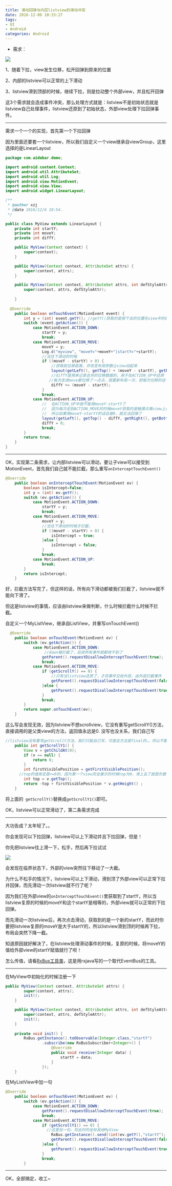 ```yaml
---
title: 滑动回弹与内层listview的滑动冲突
date: 2016-12-06 10:33:27
tags: 
- UI
- Android
categories: Android
---
```

- 需求：

![](http://ooo.0o0.ooo/2016/12/06/584671a16b025.gif)

1、随着下拉，view发生位移，松开回弹到原来的位置

2、内部的listview可以正常的上下滑动

3、listview滑到顶部的时候，继续下拉，则是拉动整个外部view，并且松开回弹

这3个需求就会造成事件冲突，那么处理方式就是：listview不是初始状态就是listview自己处理事件，listview还原到了初始状态，外部view处理下拉回弹事件。

***

需求一个一个的实现，首先第一个下拉回弹

因为里面还要套一个listview，所以我们自定义一个view继承自viewGroup，这里选择的是LinearLayout

```java
package com.aidebar.demo;

import android.content.Context;
import android.util.AttributeSet;
import android.util.Log;
import android.view.MotionEvent;
import android.view.View;
import android.widget.LinearLayout;

/**
 * @author xzj
 * @date 2016/12/6 10:54.
 */

public class MyView extends LinearLayout {
    private int startY;
    private int moveY;
    private int diffY;

    public MyView(Context context) {
        super(context);
    }

    public MyView(Context context, AttributeSet attrs) {
        super(context, attrs);
    }

    public MyView(Context context, AttributeSet attrs, int defStyleAttr) {
        super(context, attrs, defStyleAttr);
      
    }
  
  @Override
    public boolean onTouchEvent(MotionEvent event) {
        int y = (int) event.getY(); //getY()获取的是按下去的位置在view中的纵坐标
        switch (event.getAction()) {
            case MotionEvent.ACTION_DOWN:
                startY = y;
                break;
            case MotionEvent.ACTION_MOVE:
                moveY = y;
                Log.d("myview", "moveY="+moveY+"|startY="+startY);
                //当往下滑动的时候
                if ((moveY - startY) > 0) {
                    //获取到位移距离，并改变布局参数让view动起来
                    layout(getLeft(), getTop() + (moveY - startY), getRight(), getBottom() + (moveY - startY));
                    //diffY是用来记录总共的位移数据的，用于在ACTION_UP中还原
                   //每次走进move都位移了一点点，就重新布局一次，把每次位移的这一点点累加起来
                    diffY += (moveY - startY);
                }
                break;
            case MotionEvent.ACTION_UP:
                //  在ACTION_UP中就不能用moveY-startY了
                //  因为每次走到ACTION_MOVE的时候moveY获取的是触摸点离view上边界的距离，在ACTION_MOVE里重新布局后moveY离上边界肯定是固定的，startY在不放手的情况下也是固定的
                //  所以如果用moveY-startY的话会是0，就无法回弹了
                layout(getLeft(), getTop() - diffY, getRight(), getBottom() - diffY);
                diffY = 0;
                break;
        }
        return true;
    }
}

```

***

OK，实现第二条需求，让内部listview可以滑动，要让子view可以接受到MotionEvent，首先我们自己就不能拦截，那么重写`onInterceptTouchEvent()`

```java
@Override
    public boolean onInterceptTouchEvent(MotionEvent ev) {
        boolean isIntercept=false;
        int y = (int) ev.getY();
        switch (ev.getAction()) {
            case MotionEvent.ACTION_DOWN:
                startY = y;
                break;
            case MotionEvent.ACTION_MOVE:
                moveY = y;
                //当往下滑动的时候才拦截，
                if ((moveY - startY) > 0) {
                    isIntercept = true;
                }else {
                    isIntercept = false;
                }
                break;
            case MotionEvent.ACTION_UP:
                break;
        }
        return isIntercept;
    }
```

好，拦截方法写完了，但这样的话，所有向下滑动都被我们拦截了，listview就不能向下滑了。

但这是listview的事情，应该由listview来做判断，什么时候拦截什么时候不拦截。

自定义一个MyListView，继承自ListView，并重写onTouchEvent()

```java
  @Override
    public boolean onTouchEvent(MotionEvent ev) {
        switch (ev.getAction()) {
            case MotionEvent.ACTION_DOWN:
           		 //down被拦截了，后续所有事件就都收不到了
                getParent().requestDisallowInterceptTouchEvent(true); 
                break;
            case MotionEvent.ACTION_MOVE:
                if (getScrollY() == 0) {
                    //只有当listview还原了，才将事件交给外层，由外层拦截事件
                    getParent().requestDisallowInterceptTouchEvent(false); 
                }else {
                    getParent().requestDisallowInterceptTouchEvent(true);
                }
                break;
        }
        return super.onTouchEvent(ev);
    }
```

这么写会发现无效，因为listview不想scrollview，它没有重写getScrollY()方法，直接调用的是父类view的方法，返回值永远是0. 没写也没关系，我们自己写

```java
//listview没有重写getScrollY方法，我们只能自己写，可是这方法是final的。。所以不要吐槽名字
    public int getScrollY1() {
        View v = getChildAt(0);
        if (v == null) {
            return 0;
        }
        int firstVisiblePosition = getFirstVisiblePosition();
      //top的值肯定是<=0的，因为第一个view完全展示的时候top为0，滑上去了就是负数
        int top = v.getTop();
        return -top + firstVisiblePosition * v.getHeight() ;
    }
```

将上面的` getScrollY()`替换成`getScrollY1()`即可。

OK，listview可以正常滑动了，第二条需求完成

***

大功告成？太年轻了。。

你会发现可以下拉回弹，listview可以上下滑动并且下拉回弹，但是！

你先把listview往上滑一下，松手，然后再下拉试试

![](http://ooo.0o0.ooo/2016/12/06/584678217cc6d.gif)

会发现在临界状态下，外部的view突然往下移动了一大截。

为什么不松手的情况下，listview可以上下滑动，滑到顶了外部view可以正常下拉并回弹，而先滑动一次listview就不行了呢？

因为我们在外部view的`onInterceptTouchEvent()`里获取到了startY，所以当listview复原的时候的moveY和这个startY是相等的，外部view就可以正常的下拉回弹。

而先滑动一次listview后，再次点击滑动，获取到的是一个新的startY，而此时你要把listview复原的moveY是大于startY的，所以listview滑到顶的时候再下拉，布局会突然下降一截。

知道原因就好解决了，在listview处理滑动事件的时候，复原的时候，将moveY的值给外部view的startY赋值就行了呗！

怎么传值，请看[RxBus工具类](https://ayanokouji-kenn.github.io/2016/08/24/20160824%20RxBus%E5%B7%A5%E5%85%B7%E7%B1%BB/)，这是用rxjava写的一个取代EventBus的工具。

***

在MyView中初始化的时候注册一下

```java
public MyView(Context context, AttributeSet attrs) {
        super(context, attrs);
        init();
    }

    public MyView(Context context, AttributeSet attrs, int defStyleAttr) {
        super(context, attrs, defStyleAttr);
        init();
    }
    
    private void init() {
        RxBus.getInstance().toObservable(Integer.class,"startY")
                .subscribe(new RxBusSubscriber<Integer>() {
                    @Override
                    public void receive(Integer data) {
                        startY = data;
                    }
                });
    }
```

在MyListView中加一句

```java
@Override
    public boolean onTouchEvent(MotionEvent ev) {
        switch (ev.getAction()) {
            case MotionEvent.ACTION_DOWN:
                getParent().requestDisallowInterceptTouchEvent(true); 
                break;
            case MotionEvent.ACTION_MOVE:
                if (getScrollY1() == 0) {
                  //这里加一句，将此时的坐标发给MyView
                    RxBus.getInstance().send((int)ev.getY(),"startY");  
                    getParent().requestDisallowInterceptTouchEvent(false); 
                }else {
                    getParent().requestDisallowInterceptTouchEvent(true);
                }
                break;
        }
```

***

OK，全部搞定，收工~
